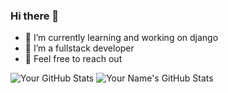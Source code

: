 ### Hi there 👋



- 🔭 I’m currently learning and  working on django
- 🤔 I’m a fullstack developer
- 💬 Feel free to reach out

![Your GitHub Stats](https://github-readme-stats.vercel.app/api?username=your-username&show_icons=true&count_private=true&theme=radical)
![Your Name's GitHub Stats](https://github-readme-stats.vercel.app/api?username=kibeert&show_icons=true&theme=radical)

